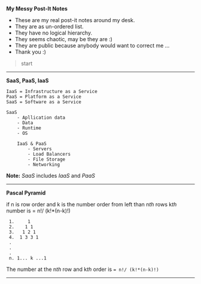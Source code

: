 **My Messy Post-It Notes**

- These are my real post-it notes around my desk. 
- They are as un-ordered list.
- They have no logical hierarchy.
- They seems chaotic, may be they are :) 
- They are public because anybody would want to correct me …
- Thank you :)

> start

---
**SaaS, PaaS, IaaS**

    IaaS = Infrastructure as a Service
    PaaS = Platform as a Service
    SaaS = Software as a Service
    
    SaaS
        - Apllication data
        - Data
        - Runtime
        - OS
        
        IaaS & PaaS
            - Servers
            - Load Balancers
            - File Storage
            - Networking
**Note:** _SaaS_ includes _IaaS_ and _PaaS_

---

**Pascal Pyramid**

if n is row order and k is the number order from left than n*th* rows k*th* number is = n!/ (k!*(n-k)!)

     1.     1
     2.    1 1
     3.   1 2 1
     4.  1 3 3 1
     .
     .
     .
     n. 1... k ...1
The number at the n*th* row and k*th* order is ``= n!/ (k!*(n-k)!)``

---

